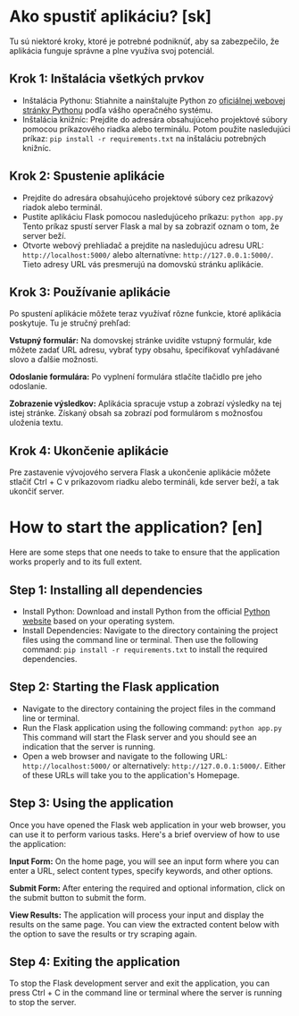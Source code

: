 # Ako spustiť aplikáciu? [sk]
Tu sú niektoré kroky, ktoré je potrebné podniknúť, aby sa zabezpečilo, že aplikácia funguje správne a plne využíva svoj potenciál.
## Krok 1: Inštalácia všetkých prvkov
- Inštalácia Pythonu: Stiahnite a nainštalujte Python zo [oficiálnej webovej stránky Pythonu](https://www.python.org/downloads/) podľa vášho operačného systému.
- Inštalácia knižníc: Prejdite do adresára obsahujúceho projektové súbory pomocou príkazového riadka alebo terminálu. Potom použite nasledujúci príkaz: ```pip install -r requirements.txt``` na inštaláciu potrebných knižníc.
## Krok 2: Spustenie aplikácie
- Prejdite do adresára obsahujúceho projektové súbory cez príkazový riadok alebo terminál.
- Pustite aplikáciu Flask pomocou nasledujúceho príkazu: ```python app.py``` Tento príkaz spustí server Flask a mal by sa zobraziť oznam o tom, že server beží.
- Otvorte webový prehliadač a prejdite na nasledujúcu adresu URL: ```http://localhost:5000/``` alebo alternatívne: ```http://127.0.0.1:5000/```. Tieto adresy URL vás presmerujú na domovskú stránku aplikácie.
## Krok 3: Používanie aplikácie
Po spustení aplikácie môžete teraz využívať rôzne funkcie, ktoré aplikácia poskytuje. Tu je stručný prehľad:

**Vstupný formulár:** Na domovskej stránke uvidíte vstupný formulár, kde môžete zadať URL adresu, vybrať typy obsahu, špecifikovať vyhľadávané slovo a ďalšie možnosti.

**Odoslanie formulára:** Po vyplnení formulára stlačíte tlačidlo pre jeho odoslanie.

**Zobrazenie výsledkov:** Aplikácia spracuje vstup a zobrazí výsledky na tej istej stránke. Získaný obsah sa zobrazí pod formulárom s možnosťou uloženia textu.

## Krok 4: Ukončenie aplikácie
Pre zastavenie vývojového servera Flask a ukončenie aplikácie môžete stlačiť Ctrl + C v príkazovom riadku alebo termináli, kde server beží, a tak ukončiť server.

# How to start the application? [en]
Here are some steps that one needs to take to ensure that the application works properly and to its full extent.
## Step 1: Installing all dependencies
- Install Python: Download and install Python from the official [Python website](https://www.python.org/downloads/) based on your operating system. 
- Install Dependencies: Navigate to the directory containing the project files using the command line or terminal. Then use the following command: ``` pip install -r requirements.txt ``` to install the required dependencies.
## Step 2: Starting the Flask application
- Navigate to the directory containing the project files in the command line or terminal.
- Run the Flask application using the following command: ``` python app.py ``` This command will start the Flask server and you should see an indication that the server is running.
- Open a web browser and navigate to the following URL: ```http://localhost:5000/``` or alternatively: ```http://127.0.0.1:5000/```. Either of these URLs will take you to the application's Homepage.
## Step 3: Using the application
Once you have opened the Flask web application in your web browser, you can use it to perform various tasks. Here's a brief overview of how to use the application:

**Input Form:** On the home page, you will see an input form where you can enter a URL, select content types, specify keywords, and other options.

**Submit Form:** After entering the required and optional information, click on the submit button to submit the form.

**View Results:** The application will process your input and display the results on the same page. You can view the extracted content below with the option to save the results or try scraping again.
## Step 4: Exiting the application
To stop the Flask development server and exit the application, you can press Ctrl + C in the command line or terminal where the server is running to stop the server.
